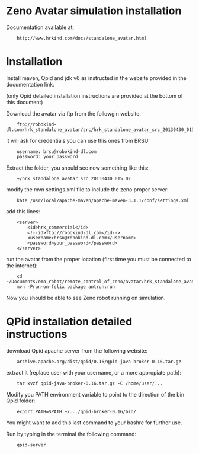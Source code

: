 Zeno Avatar simulation installation
===================================

Documentation available at:

		http://www.hrkind.com/docs/standalone_avatar.html

Installation
============

Install maven, Qpid and jdk v6 as instructed in the website provided in the documentation link. 

(only Qpid detailed installation instructions are provided at the bottom of this document)

Download the avatar via ftp from the followgin website:

		ftp://robokind-dl.com/hrk_standalone_avatar/src/hrk_standalone_avatar_src_20130430_015_02.zip

it will ask for credentials you can use this ones from BRSU:

		username: brsu@robokind-dl.com
		password: your_password

Extract the folder, you should see now something like this:

		~/hrk_standalone_avatar_src_20130430_015_02

modify the mvn settings.xml file to include the zeno proper server:

		kate /usr/local/apache-maven/apache-maven-3.1.1/conf/settings.xml

add this lines:

		<server>
			<id>hrk_commercial</id>
			<!--id>ftp://robokind-dl.com</id-->
            <username>brsu@robokind-dl.com</username>
            <password>your_password</password>
        </server>

run the avatar from the proper location (first time you must be connected to the internet):

		cd ~/Documents/emo_robot/remote_control_of_zeno/avatar/hrk_standalone_avatar_src_20130430_015_02
		mvn -Prun-on-felix package antrun:run

Now you should be able to see Zeno robot running on simulation.


QPid installation detailed instructions
=======================================

download Qpid apache server from the following website:

		archive.apache.org/dist/qpid/0.16/qpid-java-broker-0.16.tar.gz

extract it (replace user with your username, or a more appropiate path):

		tar xvzf qpid-java-broker-0.16.tar.gz -C /home/user/...

Modify you PATH environment variable to point to the direction of the bin Qpid folder:

		export PATH=$PATH:~/.../qpid-broker-0.16/bin/

You might want to add this last command to your bashrc for further use.

Run by typing in the terminal the following command:

		qpid-server
